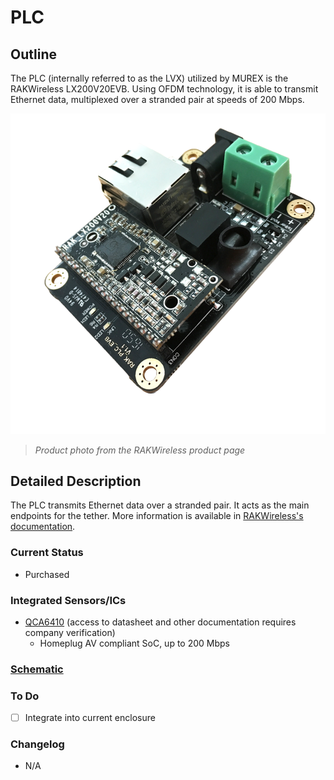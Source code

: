# PLC

## Outline

The PLC (internally referred to as the LVX) utilized by MUREX is the RAKWireless LX200V20EVB. Using OFDM technology, it is able to transmit Ethernet data, multiplexed over a stranded pair at speeds of 200 Mbps.

![LX200V20EVB](../../../img/lx200v20evb.png)

> *Product photo from the RAKWireless product page*

## Detailed Description

The PLC transmits Ethernet data over a stranded pair. It acts as the main endpoints for the tether. More information is available in [RAKWireless's documentation](https://downloads.rakwireless.com/PLC/WisPLC/).

### Current Status

- Purchased

### Integrated Sensors/ICs

- [QCA6410](https://www.qualcomm.com/products/technology/wi-fi/qca6410) (access to datasheet and other documentation requires company verification)
  - Homeplug AV compliant SoC, up to 200 Mbps

### [Schematic](https://downloads.rakwireless.com/PLC/WisPLC/Hardware%20Specification/LX200V20_EVB_1V1_SCH.pdf)

### To Do

- [ ] Integrate into current enclosure

### Changelog

- N/A
